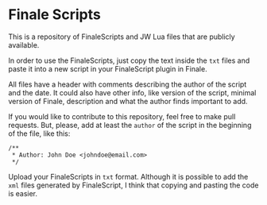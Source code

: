 # Finale Scripts

This is a repository of FinaleScripts and JW Lua files that are publicly available.

In order to use the FinaleScripts, just copy the text inside the `txt` files and paste it into a new script in your FinaleScript plugin in Finale.

All files have a header with comments describing the author of the script and the date. It could also have other info, like version of the script, minimal version of Finale, description and what the author finds important to add.

If you would like to contribute to this repository, feel free to make pull requests. But, please, add at least the `author` of the script in the beginning of the file, like this:

    /**
     * Author: John Doe <johndoe@email.com>
     */

Upload your FinaleScripts in `txt` format. Although it is possible to add the `xml` files generated by FinaleScript, I think that copying and pasting the code is easier.
